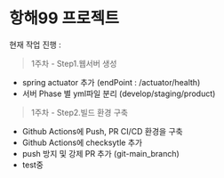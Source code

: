 # 항해99 프로젝트 

현재 작업 진행 : 
> 1주차 - Step1.웹서버 생성
- spring actuator 추가 (endPoint : /actuator/health)
- 서버 Phase 별 yml파일 분리 (develop/staging/product)

> 1주차 - Step2.빌드 환경 구축
- Github Actions에 Push, PR CI/CD 환경을 구축
- Github Actions에 checksytle 추가
- push 방지 및 강제 PR 추가 (git-main_branch) 
- test중